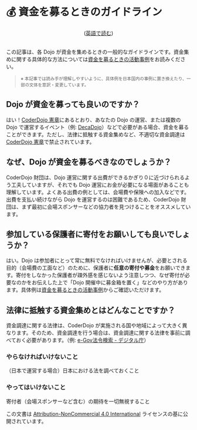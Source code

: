 # 💰 資金を募るときのガイドライン
<center>(<a href="/docs/fundraising-guidelines_en">英語で読む</a>)</center>
<br/>

この記事は、各 Dojo が資金を集めるときの一般的なガイドラインです。資金集めに関する具体的な方法については[資金を募るときの活動事例](/docs/fundraising-methods)をお読みください。

<blockquote>
  <small>※
    本記事では読み手が理解しやすいように、具体例を日本国内の事例に置き換えたり、一部の文体を意訳・変更しています。</small>
</blockquote>


## Dojo が資金を募っても良いのですか？

はい！[CoderDojo 憲章](/charter)にあるとおり、あなたの Dojo の運営、または複数の Dojo で運営するイベント（例: [DecaDojo](https://decadojo.coderdojo.jp/)）などで必要がある場合、資金を募ることができます。ただし、法律に抵触する資金集めなど、不適切な資金調達は [CoderDojo 憲章](/charter)で禁止されています。

## なぜ、Dojo が資金を募るべきなのでしょうか？

CoderDojo 財団は、Dojo 運営に関する出費ができるかぎり０に近づけられるよう工夫していますが、それでも Dojo 運営にお金が必要になる場面があることも理解しています。よくある出費の例としては、会場費や保険への加入などです。出費を支払い続けながら Dojo を運営するのは困難であるため、CoderDojo 財団は、まず最初に会場スポンサーなどの協力者を見つけることをオススメしています。

## 参加している保護者に寄付をお願いしても良いでしょうか？

はい。Dojo は参加者にとって常に無料でなければいけませんが、必要とされる目的（会場費の工面など）のために、保護者に**任意の寄付や募金**をお願いできます。寄付をしなかった保護者が疎外感を感じないよう注意しつつ、なぜ寄付が必要なのかをお伝えした上で「Dojo 開催中に募金箱を置く」などのやり方があります。具体例は[資金を募るときの活動事例](/docs/fundraising-methods)からご確認いただけます。

## 法律に抵触する資金集めとはどんなことですか？

資金調達に関する法律は、CoderDojo が実施される国や地域によって大きく異なります。そのため、資金調達を行う場合は、資金調達に関する法律を事前に調べておく必要があります。（例: [e-Gov法令検索 - デジタル庁](https://elaws.e-gov.go.jp/)）

### やらなければいけないこと
（日本で運営する場合）日本における法を調べておくこと 

### やってはいけないこと
寄付者（会場スポンサーなど含む）の期待を一切無視すること
<br/>

この文書は [Attribution-NonCommercial 4.0 International](https://creativecommons.org/licenses/by-nc/4.0/deed.ja) ライセンスの基に公開されています。
